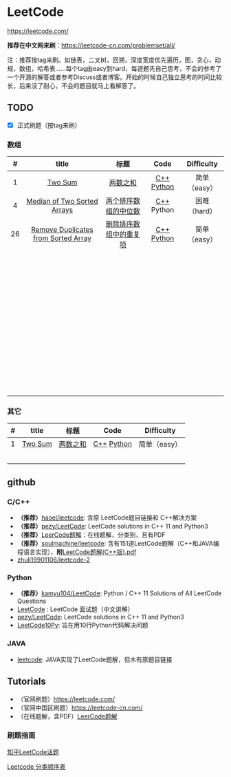 # LeetCode

https://leetcode.com/

**推荐在中文网来刷**：https://leetcode-cn.com/problemset/all/

注：推荐按tag来刷。如链表，二叉树，回溯，深度宽度优先遍历，图，贪心，动规，数组，哈希表……每个tag由easy到hard，每道题先自己思考，不会的参考了一个开源的解答或者参考Discuss或者博客。开始的时候自己独立思考的时间比较长，后来没了耐心，不会的题目就马上看解答了。

## TODO

- [x] 正式刷题（按tag来刷）


### 数组

|  #   |                  title                   |                    标题                    |                   Code                   | Difficulty |
| :--: | :--------------------------------------: | :--------------------------------------: | :--------------------------------------: | :--------: |
|  1   | [Two Sum](https://leetcode.com/problems/two-sum/description/) | [两数之和](https://leetcode-cn.com/problems/two-sum/description/) | [C++](code/0001_TwoSum.cpp) [Python](code/0001_TwoSum.py) |  简单（easy）  |
|  4   | [Median of Two Sorted Arrays](https://leetcode.com/problems/median-of-two-sorted-arrays/description/) | [两个排序数组的中位数](https://leetcode-cn.com/problems/median-of-two-sorted-arrays/description/) | [C++](code/0004_.MedianofTwoSortedArrays.cpp) Python |  困难（hard）  |
|  26  | [Remove Duplicates from Sorted Array](https://oj.leetcode.com/problems/remove-duplicates-from-sorted-array/) | [删除排序数组中的重复项](https://leetcode-cn.com/problems/remove-duplicates-from-sorted-array/description/) | [C++](code/0026_RemoveDuplicatesFromSortedArray.cpp) [Python](code/0026_RemoveDuplicatesFromSortedArray.py) |  简单（easy）  |
|      |                                          |                                          |                                          |            |
|      |                                          |                                          |                                          |            |
|      |                                          |                                          |                                          |            |
|      |                                          |                                          |                                          |            |
|      |                                          |                                          |                                          |            |
|      |                                          |                                          |                                          |            |
|      |                                          |                                          |                                          |            |
|      |                                          |                                          |                                          |            |
|      |                                          |                                          |                                          |            |
|      |                                          |                                          |                                          |            |
|      |                                          |                                          |                                          |            |
|      |                                          |                                          |                                          |            |
|      |                                          |                                          |                                          |            |
|      |                                          |                                          |                                          |            |
|      |                                          |                                          |                                          |            |
|      |                                          |                                          |                                          |            |
|      |                                          |                                          |                                          |            |
|      |                                          |                                          |                                          |            |
|      |                                          |                                          |                                          |            |
|      |                                          |                                          |                                          |            |
|      |                                          |                                          |                                          |            |
|      |                                          |                                          |                                          |            |
|      |                                          |                                          |                                          |            |
|      |                                          |                                          |                                          |            |
|      |                                          |                                          |                                          |            |
|      |                                          |                                          |                                          |            |
|      |                                          |                                          |                                          |            |
|      |                                          |                                          |                                          |            |
|      |                                          |                                          |                                          |            |
|      |                                          |                                          |                                          |            |
|      |                                          |                                          |                                          |            |
|      |                                          |                                          |                                          |            |
|      |                                          |                                          |                                          |            |
|      |                                          |                                          |                                          |            |
|      |                                          |                                          |                                          |            |
|      |                                          |                                          |                                          |            |
|      |                                          |                                          |                                          |            |
|      |                                          |                                          |                                          |            |
|      |                                          |                                          |                                          |            |
|      |                                          |                                          |                                          |            |
|      |                                          |                                          |                                          |            |
|      |                                          |                                          |                                          |            |
|      |                                          |                                          |                                          |            |
|      |                                          |                                          |                                          |            |
|      |                                          |                                          |                                          |            |
|      |                                          |                                          |                                          |            |
|      |                                          |                                          |                                          |            |
|      |                                          |                                          |                                          |            |
|      |                                          |                                          |                                          |            |
|      |                                          |                                          |                                          |            |
|      |                                          |                                          |                                          |            |
|      |                                          |                                          |                                          |            |
|      |                                          |                                          |                                          |            |
|      |                                          |                                          |                                          |            |
|      |                                          |                                          |                                          |            |
|      |                                          |                                          |                                          |            |



### 其它

|  #   |                  title                   |                    标题                    |                   Code                   | Difficulty |
| :--: | :--------------------------------------: | :--------------------------------------: | :--------------------------------------: | :--------: |
|  1   | [Two Sum](https://leetcode.com/problems/two-sum/description/) | [两数之和](https://leetcode-cn.com/problems/two-sum/description/) | [C++](code/0001_TwoSum.cpp) [Python](code/0001_TwoSum.py) |  简单（easy）  |
|      |                                          |                                          |                                          |            |
|      |                                          |                                          |                                          |            |
|      |                                          |                                          |                                          |            |
|      |                                          |                                          |                                          |            |
|      |                                          |                                          |                                          |            |





## github

### C/C++

- **（推荐）**[haoel/leetcode](https://github.com/haoel/leetcode): 含原 LeetCode题目链接和 C++解决方案
- **（推荐）**[pezy/LeetCode](https://github.com/pezy/LeetCode): LeetCode solutions in C++ 11 and Python3
- **（推荐）**[LeerCode题解](https://legacy.gitbook.com/book/siddontang/leetcode-solution/details)：在线题解，分类别，且有PDF
- **（推荐）**[soulmachine/leetcode](https://github.com/soulmachine/leetcode): 含有151道LeetCode题解（C++和JAVA编程语言实现），**附**[LeetCode题解(C++版).pdf](https://github.com/soulmachine/leetcode/raw/master/C%2B%2B/leetcode-cpp.pdf)
- [zhuli19901106/leetcode-2](https://github.com/zhuli19901106/leetcode-2)

### Python

- **（推荐）**[kamyu104/LeetCode](https://github.com/kamyu104/LeetCode): Python / C++ 11 Solutions of All LeetCode Questions
- [LeetCode](https://github.com/apachecn/LeetCode) : LeetCode 面试题（中文讲解）
- [pezy/LeetCode](https://github.com/pezy/LeetCode): LeetCode solutions in C++ 11 and Python3
- [LeetCode10Py](https://github.com/veroyatnost/LeetCode10Py): 旨在用10行Python代码解决问题

### JAVA

- [leetcode](https://github.com/gouthampradhan/leetcode): JAVA实现了LeetCode题解，但木有原题目链接



## Tutorials

- （官网刷题）https://leetcode.com/
- （官网中国区刷题）https://leetcode-cn.com/
- （在线题解，含PDF）[LeerCode题解](https://legacy.gitbook.com/book/siddontang/leetcode-solution/details)

### 刷题指南

[知乎LeetCode话题](https://www.zhihu.com/topic/19925162/hot)

[Leetcode 分类顺序表](https://cspiration.com/leetcodeClassification)

